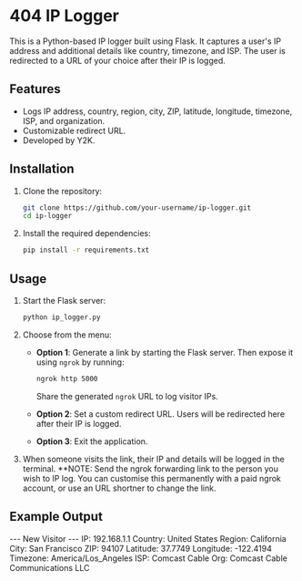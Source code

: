 # 404 IP Logger

This is a Python-based IP logger built using Flask. It captures a user's IP address and additional details like country, timezone, and ISP. The user is redirected to a URL of your choice after their IP is logged.

## Features
- Logs IP address, country, region, city, ZIP, latitude, longitude, timezone, ISP, and organization.
- Customizable redirect URL.
- Developed by Y2K.

## Installation

1. Clone the repository:
    ```bash
    git clone https://github.com/your-username/ip-logger.git
    cd ip-logger
    ```

2. Install the required dependencies:
    ```bash
    pip install -r requirements.txt
    ```

## Usage

1. Start the Flask server:
    ```bash
    python ip_logger.py
    ```

2. Choose from the menu:
   - **Option 1**: Generate a link by starting the Flask server. Then expose it using `ngrok` by running:
     ```bash
     ngrok http 5000
     ```
     Share the generated `ngrok` URL to log visitor IPs.
   
   - **Option 2**: Set a custom redirect URL. Users will be redirected here after their IP is logged.

   - **Option 3**: Exit the application.

3. When someone visits the link, their IP and details will be logged in the terminal. 
     **NOTE: Send the ngrok forwarding link to the person you wish to IP log. You can customise this permanently with a paid ngrok account, or use an URL shortner to change the link.

## Example Output

--- New Visitor --- 
IP: 192.168.1.1 
Country: United States 
Region: California City: San Francisco 
ZIP: 94107 
Latitude: 37.7749 
Longitude: -122.4194 
Timezone: America/Los_Angeles 
ISP: Comcast Cable Org: Comcast Cable Communications LLC
